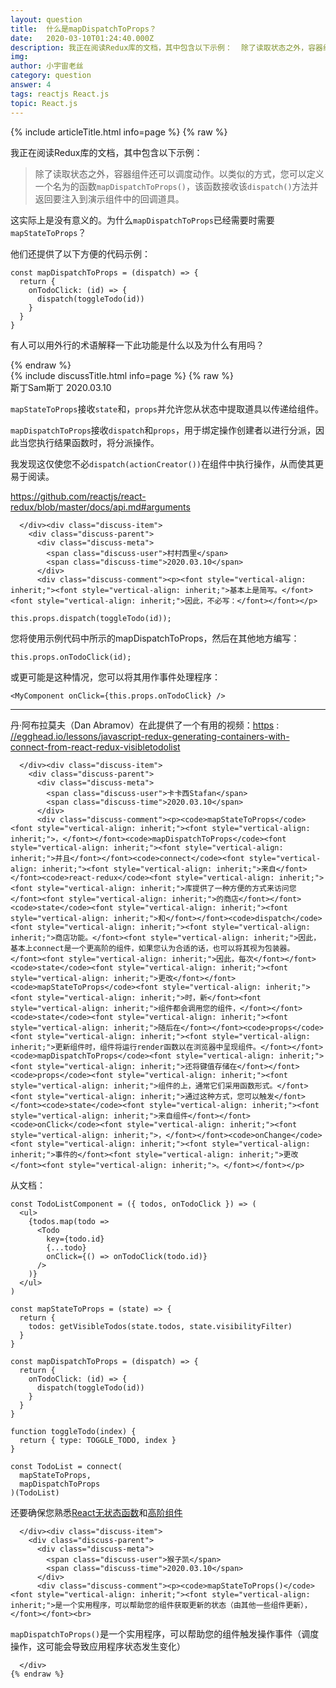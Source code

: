 ```yaml
---
layout: question
title:  什么是mapDispatchToProps？
date:   2020-03-10T01:24:40.000Z
description: 我正在阅读Redux库的文档，其中包含以下示例：  除了读取状态之外，容器组件还可以调度动作。以类似的方式，您可以定义一个名为的函数mapDispa...
img: 
author: 小宇宙老丝
category: question
answer: 4
tags: reactjs React.js
topic: React.js
---
```

<div class="article-root">
  <div class="article">
    {% include articleTitle.html info=page %}
    {% raw %}
    <div class="article-content"><p><font style="vertical-align: inherit;"><font style="vertical-align: inherit;">我正在阅读Redux库的文档，其中包含以下示例：</font></font></p>

<blockquote>
  <p><font style="vertical-align: inherit;"><font style="vertical-align: inherit;">除了读取状态之外，容器组件还可以调度动作。</font><font style="vertical-align: inherit;">以类似的方式，您可以定义一个名为的函数</font></font><code>mapDispatchToProps()</code><font style="vertical-align: inherit;"><font style="vertical-align: inherit;">，</font><font style="vertical-align: inherit;">该函数</font><font style="vertical-align: inherit;">接收该</font></font><code>dispatch()</code><font style="vertical-align: inherit;"><font style="vertical-align: inherit;">方法并返回要注入到演示组件中的回调道具。</font></font></p>
</blockquote>

<p><font style="vertical-align: inherit;"><font style="vertical-align: inherit;">这实际上是没有意义的。</font><font style="vertical-align: inherit;">为什么</font></font><code>mapDispatchToProps</code><font style="vertical-align: inherit;"><font style="vertical-align: inherit;">已经</font><font style="vertical-align: inherit;">需要</font><font style="vertical-align: inherit;">时需要</font></font><code>mapStateToProps</code><font style="vertical-align: inherit;"><font style="vertical-align: inherit;">？</font></font></p>

<p><font style="vertical-align: inherit;"><font style="vertical-align: inherit;">他们还提供了以下方便的代码示例：</font></font></p>

<pre><code>const mapDispatchToProps = (dispatch) =&gt; {<font></font>
  return {<font></font>
    onTodoClick: (id) =&gt; {<font></font>
      dispatch(toggleTodo(id))<font></font>
    }<font></font>
  }<font></font>
}<font></font>
</code></pre>

<p><font style="vertical-align: inherit;"><font style="vertical-align: inherit;">有人可以用外行的术语解释一下此功能是什么以及为什么有用吗？</font></font></p></div>
    {% endraw %}
  </div>

  <div class="discuss-wrapper">
    {% include discussTitle.html info=page %}
    {% raw %}
    <div class="discuss-item">
        <div class="discuss-parent">
          <div class="discuss-meta">
            <span class="discuss-user">斯丁Sam斯丁</span>
            <span class="discuss-time">2020.03.10</span>
          </div>
          <div class="discuss-comment"><p><code>mapStateToProps</code><font style="vertical-align: inherit;"><font style="vertical-align: inherit;">接收</font></font><code>state</code><font style="vertical-align: inherit;"><font style="vertical-align: inherit;">和，</font></font><code>props</code><font style="vertical-align: inherit;"><font style="vertical-align: inherit;">并允许您从状态中提取道具以传递给组件。</font></font></p>

<p><code>mapDispatchToProps</code><font style="vertical-align: inherit;"><font style="vertical-align: inherit;">接收</font></font><code>dispatch</code><font style="vertical-align: inherit;"><font style="vertical-align: inherit;">和</font></font><code>props</code><font style="vertical-align: inherit;"><font style="vertical-align: inherit;">，用于绑定操作创建者以进行分派，因此当您执行结果函数时，将分派操作。</font></font></p>

<p><font style="vertical-align: inherit;"><font style="vertical-align: inherit;">我发现这仅使您不必</font></font><code>dispatch(actionCreator())</code><font style="vertical-align: inherit;"><font style="vertical-align: inherit;">在组件中执行操作，从而使其更易于阅读。</font></font></p>

<p><a href="https://github.com/reactjs/react-redux/blob/master/docs/api.md#arguments" rel="nofollow noreferrer"><font style="vertical-align: inherit;"><font style="vertical-align: inherit;">https://github.com/reactjs/react-redux/blob/master/docs/api.md#arguments</font></font></a></p></div>
        </div>
        
      </div><div class="discuss-item">
        <div class="discuss-parent">
          <div class="discuss-meta">
            <span class="discuss-user">村村西里</span>
            <span class="discuss-time">2020.03.10</span>
          </div>
          <div class="discuss-comment"><p><font style="vertical-align: inherit;"><font style="vertical-align: inherit;">基本上是简写。</font><font style="vertical-align: inherit;">因此，不必写：</font></font></p>

<pre><code>this.props.dispatch(toggleTodo(id));
</code></pre>

<p><font style="vertical-align: inherit;"><font style="vertical-align: inherit;">您将使用示例代码中所示的mapDispatchToProps，然后在其他地方编写：</font></font></p>

<pre><code>this.props.onTodoClick(id);
</code></pre>

<p><font style="vertical-align: inherit;"><font style="vertical-align: inherit;">或更可能是这种情况，您可以将其用作事件处理程序：</font></font></p>

<pre><code>&lt;MyComponent onClick={this.props.onTodoClick} /&gt;
</code></pre>

<hr>

<p><font style="vertical-align: inherit;"><font style="vertical-align: inherit;">丹·阿布拉莫夫（Dan Abramov）在此提供了一个有用的视频：</font><a href="https://egghead.io/lessons/javascript-redux-generating-containers-with-connect-from-react-redux-visibletodolist" rel="noreferrer"><font style="vertical-align: inherit;">https</font></a><font style="vertical-align: inherit;"> : </font></font><a href="https://egghead.io/lessons/javascript-redux-generating-containers-with-connect-from-react-redux-visibletodolist" rel="noreferrer"><font style="vertical-align: inherit;"><font style="vertical-align: inherit;">//egghead.io/lessons/javascript-redux-generating-containers-with-connect-from-react-redux-visibletodolist</font></font></a></p></div>
        </div>
        
      </div><div class="discuss-item">
        <div class="discuss-parent">
          <div class="discuss-meta">
            <span class="discuss-user">卡卡西Stafan</span>
            <span class="discuss-time">2020.03.10</span>
          </div>
          <div class="discuss-comment"><p><code>mapStateToProps</code><font style="vertical-align: inherit;"><font style="vertical-align: inherit;">，</font></font><code>mapDispatchToProps</code><font style="vertical-align: inherit;"><font style="vertical-align: inherit;">并且</font></font><code>connect</code><font style="vertical-align: inherit;"><font style="vertical-align: inherit;">来自</font></font><code>react-redux</code><font style="vertical-align: inherit;"><font style="vertical-align: inherit;">库提供了一种方便的方式来访问您</font><font style="vertical-align: inherit;">的商店</font></font><code>state</code><font style="vertical-align: inherit;"><font style="vertical-align: inherit;">和</font></font><code>dispatch</code><font style="vertical-align: inherit;"><font style="vertical-align: inherit;">商店功能。</font><font style="vertical-align: inherit;">因此，基本上connect是一个更高阶的组件，如果您认为合适的话，也可以将其视为包装器。</font><font style="vertical-align: inherit;">因此，每次</font></font><code>state</code><font style="vertical-align: inherit;"><font style="vertical-align: inherit;">更改</font></font><code>mapStateToProps</code><font style="vertical-align: inherit;"><font style="vertical-align: inherit;">时，新</font><font style="vertical-align: inherit;">组件都会调用您的组件，</font></font><code>state</code><font style="vertical-align: inherit;"><font style="vertical-align: inherit;">随后在</font></font><code>props</code><font style="vertical-align: inherit;"><font style="vertical-align: inherit;">更新组件时，组件将运行render函数以在浏览器中呈现组件。</font></font><code>mapDispatchToProps</code><font style="vertical-align: inherit;"><font style="vertical-align: inherit;">还将键值存储在</font></font><code>props</code><font style="vertical-align: inherit;"><font style="vertical-align: inherit;">组件的上，通常它们采用函数形式。</font><font style="vertical-align: inherit;">通过这种方式，您可以触发</font></font><code>state</code><font style="vertical-align: inherit;"><font style="vertical-align: inherit;">来自组件</font></font><code>onClick</code><font style="vertical-align: inherit;"><font style="vertical-align: inherit;">，</font></font><code>onChange</code><font style="vertical-align: inherit;"><font style="vertical-align: inherit;">事件的</font><font style="vertical-align: inherit;">更改</font><font style="vertical-align: inherit;">。</font></font></p>

<p><font style="vertical-align: inherit;"><font style="vertical-align: inherit;">从文档：</font></font></p>

<pre><code>const TodoListComponent = ({ todos, onTodoClick }) =&gt; (<font></font>
  &lt;ul&gt;<font></font>
    {todos.map(todo =&gt;<font></font>
      &lt;Todo<font></font>
        key={todo.id}<font></font>
        {...todo}<font></font>
        onClick={() =&gt; onTodoClick(todo.id)}<font></font>
      /&gt;<font></font>
    )}<font></font>
  &lt;/ul&gt;<font></font>
)<font></font>
<font></font>
const mapStateToProps = (state) =&gt; {<font></font>
  return {<font></font>
    todos: getVisibleTodos(state.todos, state.visibilityFilter)<font></font>
  }<font></font>
}<font></font>
<font></font>
const mapDispatchToProps = (dispatch) =&gt; {<font></font>
  return {<font></font>
    onTodoClick: (id) =&gt; {<font></font>
      dispatch(toggleTodo(id))<font></font>
    }<font></font>
  }<font></font>
}<font></font>
<font></font>
function toggleTodo(index) {<font></font>
  return { type: TOGGLE_TODO, index }<font></font>
}<font></font>
<font></font>
const TodoList = connect(<font></font>
  mapStateToProps,<font></font>
  mapDispatchToProps<font></font>
)(TodoList) <font></font>
</code></pre>

<p><font style="vertical-align: inherit;"><font style="vertical-align: inherit;">还要确保您熟悉</font></font><a href="https://facebook.github.io/react/docs/reusable-components.html#stateless-functions" rel="noreferrer"><font style="vertical-align: inherit;"><font style="vertical-align: inherit;">React无状态函数</font></font></a><font style="vertical-align: inherit;"><font style="vertical-align: inherit;">和</font></font><a href="https://medium.com/@dan_abramov/mixins-are-dead-long-live-higher-order-components-94a0d2f9e750#.8hdi3n2wx" rel="noreferrer"><font style="vertical-align: inherit;"><font style="vertical-align: inherit;">高阶组件</font></font></a></p></div>
        </div>
        
      </div><div class="discuss-item">
        <div class="discuss-parent">
          <div class="discuss-meta">
            <span class="discuss-user">猴子凯</span>
            <span class="discuss-time">2020.03.10</span>
          </div>
          <div class="discuss-comment"><p><code>mapStateToProps()</code><font style="vertical-align: inherit;"><font style="vertical-align: inherit;">是一个实用程序，可以帮助您的组件获取更新的状态（由其他一些组件更新），</font></font><br>
<code>mapDispatchToProps()</code><font style="vertical-align: inherit;"><font style="vertical-align: inherit;">是一个实用程序，可以帮助您的组件触发操作事件（调度操作，这可能会导致应用程序状态发生变化）</font></font></p></div>
        </div>
        
      </div>
    {% endraw %}
  </div>
<div>
